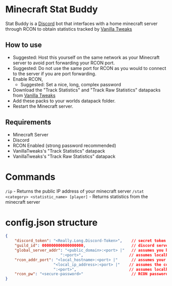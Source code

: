 # Minecraft Stat Buddy
Stat Buddy is a [Discord](https://discord.com/) bot that interfaces with a home minecraft server through RCON to obtain statistics tracked by [Vanilla Tweaks](https://vanillatweaks.net/picker/datapacks/)

## How to use
 - Suggested: Host this yourself on the same network as your Minecraft server to avoid port forwarding your RCON port.
 - Suggested: Do not use the same port for RCON as you would to connect to the server if you are port forwarding.
 - Enable RCON,
    - Suggested: Set a nice, long, complex password
 - Download the "Track Statistics" and "Track Raw Statistics" datapacks from [Vanilla Tweaks](https://vanillatweaks.net/picker/datapacks/)
 - Add these packs to your worlds datapack folder.
 - Restart the Minecraft server.

 
## Requirements
- Minecraft Server
- Discord
- RCON Enabled (strong password recommended)
- VanillaTweaks's "Track Statistics" datapack
- VanillaTweaks's "Track Raw Statistics" datapack


# Commands

`/ip` - Returns the public IP address of your minecraft server
`/stat <category> <statistic_name> [player]` - Returns statistics from the minecraft server

# config.json structure
```json
{
	"discord_token": "<Really.Long.Discord-Token>",    // secret token for your Discord bot
	"guild_id": 000000000000000000,                    // discord server/guild id where the bot will respond, as an integer
	"global_server_addr": "<public_domain>:<port> |"   // assumes you have a website/domain routing to your server
                        ":<port>",                    // assumes localhost
	"rcon_addr_port": "<local_hostname>:<port> |"      // assumes your router implements local DNS
                     "<local_ip_address>:<port> |"    // assumes the computer running the Minecraft Server has a static IP on the local network
                     ":<port>",                       // assumes localhost
	"rcon_pw": "<secure-password>"                     // RCON password
}
```
